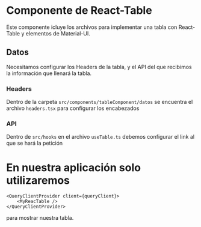 # Componente de React-Table

Este componente icluye los archivos para implementar una tabla con React-Table y elementos de Material-UI.

## Datos
Necesitamos configurar los Headers de la tabla, y el API del que recibimos la información que llenará la tabla.
### Headers

Dentro de la carpeta `src/components/tableComponent/datos` se encuentra el archivo `headers.tsx` para configurar los encabezados

### API

Dentro de `src/hooks` en el archivo `useTable.ts` debemos configurar el link al que se hará la petición

# En nuestra aplicación solo utilizaremos 

```
<QueryClientProvider client={queryClient}>
    <MyReacTable />
</QueryClientProvider>
```

para mostrar nuestra tabla.